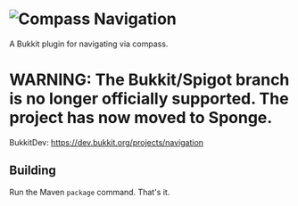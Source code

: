 # ![Compass](https://i.imgur.com/51hU6Cn.png) Navigation  
A Bukkit plugin for navigating via compass.
# WARNING: The Bukkit/Spigot branch is no longer officially supported. The project has now moved to Sponge.

BukkitDev: https://dev.bukkit.org/projects/navigation

## Building
Run the Maven `package` command. That's it.